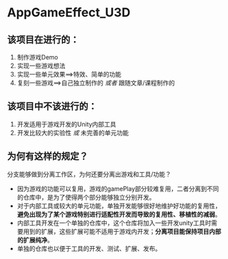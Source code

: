 # AppGameEffect_U3D

## 该项目在进行的：
1. 制作游戏Demo
2. 实现一些游戏想法
3. 实现一些单元效果==>特效、简单的功能
4. 复刻一些游戏==>自己独立制作的 *或者* 跟随文章/课程制作的

## 该项目中不该进行的：
1. 开发适用于游戏开发的Unity内部工具
2. 开发比较大的实验性 *或* 未完善的单元功能

## 为何有这样的规定？
分支能够做到分离工作区，为何还要分离出游戏和工具/功能？
- 因为游戏的功能可以复用，游戏的gamePlay部分较难复用，二者分离到不同的仓库中，是为了使得两个部分能够独立分别开发。
- 对于内部工具或较大的单元功能，单独开发能够很好地维护好功能的复用性，**避免出现为了某个游戏特别进行适配性开发而导致的复用性、移植性的减弱**。
- 内部工具开发在一个单独的仓库中，这个仓库将加入一些开发unity工具时需要用到的扩展，这些扩展可能不适用于游戏内开发；**分离项目能保持项目内部的扩展纯净**。
- 单独的仓库也以便于工具的开发、测试、扩展、发布。
